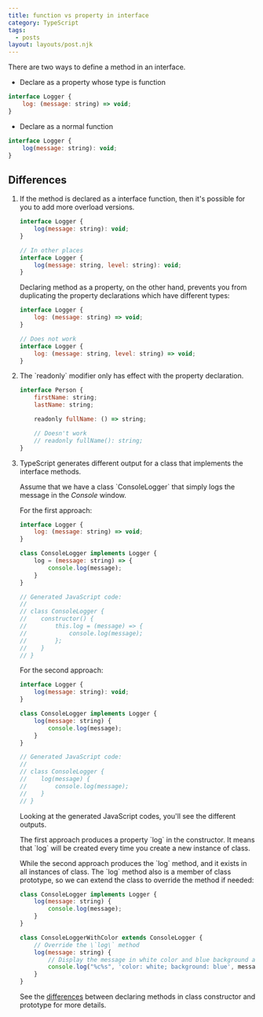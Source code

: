 ```yaml
---
title: function vs property in interface
category: TypeScript
tags:
  - posts
layout: layouts/post.njk
---
```


There are two ways to define a method in an interface.

* Declare as a property whose type is function

```js
interface Logger {
    log: (message: string) => void;
}
```

* Declare as a normal function

```js
interface Logger {
    log(message: string): void;
}
```

## Differences

1. If the method is declared as a interface function, then it's possible for you to add more overload versions.

    ```js
    interface Logger {
        log(message: string): void;
    }

    // In other places
    interface Logger {
        log(message: string, level: string): void;
    }
    ```

    Declaring method as a property, on the other hand, prevents you from duplicating the property declarations which have different types:

    ```js
    interface Logger {
        log: (message: string) => void;
    }

    // Does not work
    interface Logger {
        log: (message: string, level: string) => void;
    }
    ```

2. The \`readonly\` modifier only has effect with the property declaration.

    ```js
    interface Person {
        firstName: string;
        lastName: string;

        readonly fullName: () => string;

        // Doesn't work
        // readonly fullName(): string;
    }
    ```

3. TypeScript generates different output for a class that implements the interface methods.

    Assume that we have a class \`ConsoleLogger\` that simply logs the message in the _Console_ window.

    For the first approach:

    ```js
    interface Logger {
        log: (message: string) => void;
    }

    class ConsoleLogger implements Logger {
        log = (message: string) => {
            console.log(message);
        }
    }

    // Generated JavaScript code:
    // 
    // class ConsoleLogger {
    //    constructor() {
    //        this.log = (message) => {
    //            console.log(message);
    //        };
    //    }
    // }
    ```

    For the second approach:

    ```js
    interface Logger {
        log(message: string): void;
    }

    class ConsoleLogger implements Logger {
        log(message: string) {
            console.log(message);
        }
    }

    // Generated JavaScript code:
    //
    // class ConsoleLogger {
    //    log(message) {
    //        console.log(message);
    //    }
    // }
    ```

    Looking at the generated JavaScript codes, you'll see the different outputs. 
    
    The first approach produces a property \`log\` in the constructor. It means that \`log\` will be created every time you create a new instance of class.
    
    While the second approach produces the \`log\` method, and it exists in all instances of class. The \`log\` method also is a member of class prototype,
    so we can extend the class to override the method if needed:

    ```js
    class ConsoleLogger implements Logger {
        log(message: string) {
            console.log(message);
        }
    }

    class ConsoleLoggerWithColor extends ConsoleLogger {
        // Override the \`log\` method
        log(message: string) {
            // Display the message in white color and blue background area
            console.log("%c%s", 'color: white; background: blue', message);
        }
    }
    ```

    See the [differences](/method-in-class-constructor-vs-prototype) between declaring methods in class constructor and prototype for more details.
